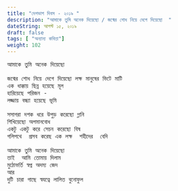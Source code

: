 ```yaml
---
title: "দেশভাগ দিবস - ২০১৯ "
description: "আমাকে তুমি অনেক দিয়েছো / জন্মের শোধ নিয়ে দেগে দিয়েছো  "
dateString: আগস্ট ১৫, ২০১৯
draft: false
tags: [ "অন্যান্য কবিতা"]
weight: 102
---
```

<pre>
আমাকে তুমি অনেক দিয়েছো

জন্মের শোধ নিয়ে দেগে দিয়েছো লক্ষ মানুষের ভিটে মাটি 
এক ধাক্কায় ছিন্ন হয়েছে মূল 
হারিয়েছে পরিজন - 
লজ্জায় বন্ধ্যা হয়েছে ভূমি

সসাগরা দশক ধরে উপুড় করেছো গ্লানি 
শিখিয়েছো অপমানবোধ 
একটু একটু করে সেচন করেছো বিষ 
গলিপথে  প্রসব করেছ এক লক্ষ  শহীদের  বেদি

আমাকে তুমি অনেক দিয়েছো 
তাই  আমি তোমায় দিলাম 
মুঠোভর্তি স্বপ্ন অদম্য জেদ 
আর 
দুটি চারা গাছে স্বযত্নে লালিত বুনোফুল

<pre>